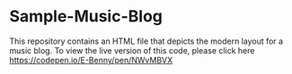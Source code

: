 # Sample-Music-Blog
This repository contains an HTML file that depicts the modern layout for a music blog. 
To view the live version of this code, please click here https://codepen.io/E-Benny/pen/NWvMBVX
